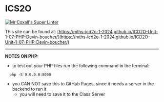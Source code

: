 # ICS2O

[![Mr Coxall's Super Linter](https://github.com/MTHS-ICD2O-1-2024/ICD2O-Unit-1-07-PHP-Devin-boucher/workflows/Mr%20Coxall's%20Super%20Linter/badge.svg)](https://github.com/MTHS-ICD2O-1-2024/ICD2O-Unit-1-07-PHP-Devin-boucher/actions)

This site can be found at: [https://mths-icd2o-1-2024.github.io/ICD2O-Unit-1-07-PHP-Devin-boucher/](https://mths-icd2o-1-2024.github.io/ICD2O-Unit-1-07-PHP-Devin-boucher/)

---

**NOTES ON PHP:**
- to test out your PHP files run the following command in the terminal:
```console
  php -S 0.0.0.0:8000
```
- you CAN NOT save this to GitHub Pages, since it needs a server in the backend to run it
  - you will need to save it to the Class Server
